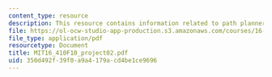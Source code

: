 ```yaml
---
content_type: resource
description: This resource contains information related to path planner.
file: https://ol-ocw-studio-app-production.s3.amazonaws.com/courses/16-410-principles-of-autonomy-and-decision-making-fall-2010/350d492f39f0a9a4179acd4be1ce9696_MIT16_410F10_project02.pdf
file_type: application/pdf
resourcetype: Document
title: MIT16_410F10_project02.pdf
uid: 350d492f-39f0-a9a4-179a-cd4be1ce9696
---
```

